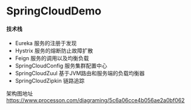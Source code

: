 # SpringCloudDemo

#### 技术栈
+ Eureka 服务的注册于发现
+ Hystrix 服务的熔断防止故障扩散
+ Feign 服务的调用以及均衡负载
+ SpringCloudConfig 服务集群配置中心
+ SpringCloudZuul 基于JVM路由和服务端的负载均衡器
+ SpringCloudZipkin 链路追踪

架构图地址
https://www.processon.com/diagraming/5c6a06cce4b056ae2a0bf062